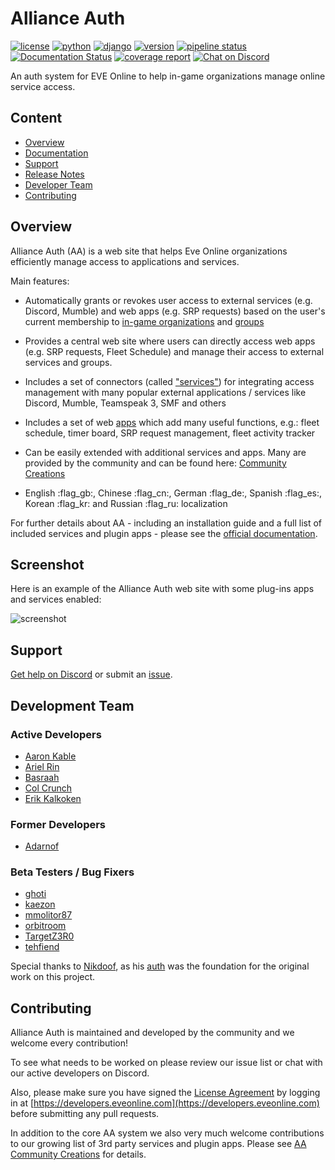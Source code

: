 # Alliance Auth

[![license](https://img.shields.io/badge/license-GPLv2-green)](https://pypi.org/project/allianceauth/)
[![python](https://img.shields.io/pypi/pyversions/allianceauth)](https://pypi.org/project/allianceauth/)
[![django](https://img.shields.io/pypi/djversions/allianceauth?label=django)](https://pypi.org/project/allianceauth/)
[![version](https://img.shields.io/pypi/v/allianceauth?label=release)](https://pypi.org/project/allianceauth/)
[![pipeline status](https://gitlab.com/allianceauth/allianceauth/badges/master/pipeline.svg)](https://gitlab.com/allianceauth/allianceauth/commits/master)
[![Documentation Status](https://readthedocs.org/projects/allianceauth/badge/?version=latest)](http://allianceauth.readthedocs.io/?badge=latest)
[![coverage report](https://gitlab.com/allianceauth/allianceauth/badges/master/coverage.svg)](https://gitlab.com/allianceauth/allianceauth/commits/master)
[![Chat on Discord](https://img.shields.io/discord/399006117012832262.svg)](https://discord.gg/fjnHAmk)

An auth system for EVE Online to help in-game organizations manage online service access.

## Content

- [Overview](#overview)
- [Documentation](http://allianceauth.rtfd.io)
- [Support](#support)
- [Release Notes](https://gitlab.com/allianceauth/allianceauth/-/releases)
- [Developer Team](#developer-team)
- [Contributing](#contributing)

## Overview

Alliance Auth (AA) is a web site that helps Eve Online organizations efficiently manage access to applications and services.

Main features:

- Automatically grants or revokes user access to external services (e.g. Discord, Mumble) and web apps (e.g. SRP requests) based on the user's current membership to [in-game organizations](https://allianceauth.readthedocs.io/en/latest/features/core/states/) and [groups](https://allianceauth.readthedocs.io/en/latest/features/core/groups/)

- Provides a central web site where users can directly access web apps (e.g. SRP requests, Fleet Schedule) and manage their access to external services and groups.

- Includes a set of connectors (called ["services"](https://allianceauth.readthedocs.io/en/latest/features/services/)) for integrating access management with many popular external applications / services like Discord, Mumble, Teamspeak 3, SMF and others

- Includes a set of web [apps](https://allianceauth.readthedocs.io/en/latest/features/apps/) which add many useful functions, e.g.: fleet schedule, timer board, SRP request management, fleet activity tracker

- Can be easily extended with additional services and apps. Many are provided by the community and can be found here: [Community Creations](https://gitlab.com/allianceauth/community-creations)

- English :flag_gb:, Chinese :flag_cn:, German :flag_de:, Spanish :flag_es:, Korean :flag_kr: and Russian :flag_ru: localization

For further details about AA - including an installation guide and a full list of included services and plugin apps - please see the [official documentation](http://allianceauth.rtfd.io).

## Screenshot

Here is an example of the Alliance Auth web site with some plug-ins apps and services enabled:

![screenshot](https://i.imgur.com/2tnX9kD.png)

## Support

[Get help on Discord](https://discord.gg/fjnHAmk) or submit an [issue](https://gitlab.com/allianceauth/allianceauth/issues).

## Development Team

### Active Developers

- [Aaron Kable](https://gitlab.com/aaronkable/)
- [Ariel Rin](https://gitlab.com/soratidus999/)
- [Basraah](https://gitlab.com/basraah/)
- [Col Crunch](https://gitlab.com/colcrunch/)
- [Erik Kalkoken](https://gitlab.com/ErikKalkoken/)

### Former Developers

- [Adarnof](https://gitlab.com/adarnof/)

### Beta Testers / Bug Fixers

- [ghoti](https://gitlab.com/ChainsawMcGinny/)
- [kaezon](https://github.com/kaezon/)
- [mmolitor87](https://gitlab.com/mmolitor87/)
- [orbitroom](https://github.com/orbitroom/)
- [TargetZ3R0](https://github.com/TargetZ3R0)
- [tehfiend](https://github.com/tehfiend/)

Special thanks to [Nikdoof](https://github.com/nikdoof/), as his [auth](https://github.com/nikdoof/test-auth) was the foundation for the original work on this project.

## Contributing

Alliance Auth is maintained and developed by the community and we welcome every contribution!

To see what needs to be worked on please review our issue list or chat with our active developers on Discord.

Also, please make sure you have signed the [License Agreement](https://developers.eveonline.com/resource/license-agreement) by logging in at [https://developers.eveonline.com](https://developers.eveonline.com) before submitting any pull requests.

In addition to the core AA system we also very much welcome contributions to our growing list of 3rd party services and plugin apps. Please see [AA Community Creations](https://gitlab.com/allianceauth/community-creations) for details.
